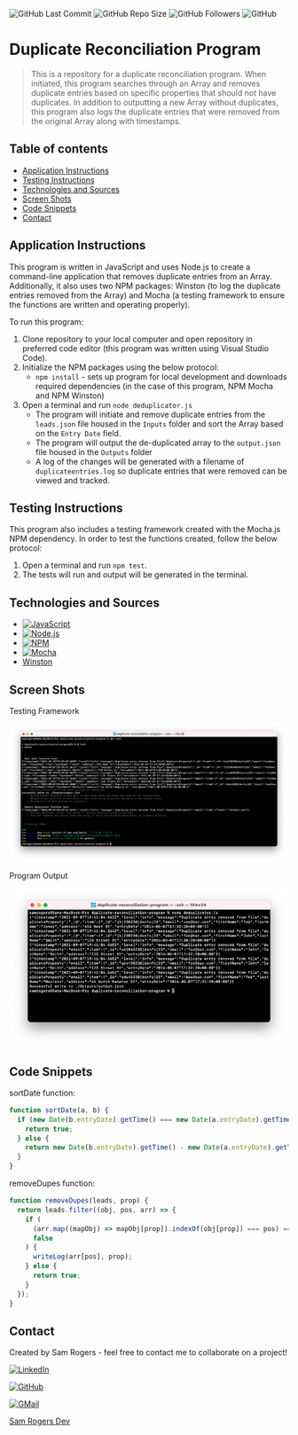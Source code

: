 ![GitHub Last Commit](https://img.shields.io/github/last-commit/samrogers15/duplicate-reconciliation-program?style=plastic)
![GitHub Repo Size](https://img.shields.io/github/repo-size/samrogers15/duplicate-reconciliation-program?style=plastic)
![GitHub Followers](https://img.shields.io/github/followers/samrogers15?style=social)
![GitHub](https://img.shields.io/github/languages/top/samrogers15/duplicate-reconciliation-program?style=plastic)


# Duplicate Reconciliation Program
> This is a repository for a duplicate reconciliation program. When initiated, this program searches through an Array and removes duplicate entries based on specific properties that should not have duplicates. In addition to outputting a new Array without duplicates, this program also logs the duplicate entries that were removed from the original Array along with timestamps.


## Table of contents
* [Application Instructions](#application-instructions)
* [Testing Instructions](#testing-instructions)
* [Technologies and Sources](#technologies-and-sources)
* [Screen Shots](#screen-shots)
* [Code Snippets](#code-snippets)
* [Contact](#contact)


## Application Instructions
This program is written in JavaScript and uses Node.js to create a command-line application that removes duplicate entries from an Array. Additionally, it also uses two NPM packages: Winston (to log the duplicate entries removed from the Array) and Mocha (a testing framework to ensure the functions are written and operating properly).

To run this program:

1. Clone repository to your local computer and open repository in preferred code editor (this program was written using Visual Studio Code).
2. Initialize the NPM packages using the below protocol:
    * `npm install` - sets up program for local development and downloads required dependencies (in the case of this program, NPM Mocha and NPM Winston)
3. Open a terminal and run `node deduplicator.js`
    * The program will initiate and remove duplicate entries from the `leads.json` file housed in the `Inputs` folder and sort the Array based on the `Entry Date` field.
    * The program will output the de-duplicated array to the `output.json` file housed in the `Outputs` folder
    * A log of the changes will be generated with a filename of `duplicateentries.log` so duplicate entries that were removed can be viewed and tracked.


## Testing Instructions
This program also includes a testing framework created with the Mocha.js NPM dependency. In order to test the functions created, follow the below protocol:

1. Open a terminal and run `npm test`.
2. The tests will run and output will be generated in the terminal.


## Technologies and Sources
* [![JavaScript](https://img.shields.io/badge/JavaScript-323330?style=for-the-badge&logo=javascript&logoColor=F7DF1E)](https://www.javascript.com/)
* [![Node.js](https://img.shields.io/badge/Node.js-339933?style=for-the-badge&logo=nodedotjs&logoColor=white)](https://nodejs.org/en/)
* [![NPM](https://img.shields.io/badge/npm-CB3837?style=for-the-badge&logo=npm&logoColor=white)](https://www.npmjs.com/)
* [![Mocha](https://img.shields.io/badge/Mocha-8D6748?style=for-the-badge&logo=Mocha&logoColor=white)](https://mochajs.org/)
* [Winston](https://www.npmjs.com/package/winston)


## Screen Shots
Testing Framework

![Mocha Test](/assets/MochaTest.png)

Program Output

![Deduplicator Program](/assets/DeduplicatorProgram.png)


## Code Snippets

sortDate function:
```js
function sortDate(a, b) {
  if (new Date(b.entryDate).getTime() === new Date(a.entryDate).getTime()) {
    return true;
  } else {
    return new Date(b.entryDate).getTime() - new Date(a.entryDate).getTime();
  }
}
```

removeDupes function:
```js
function removeDupes(leads, prop) {
  return leads.filter((obj, pos, arr) => {
    if (
      (arr.map((mapObj) => mapObj[prop]).indexOf(obj[prop]) === pos) ===
      false
    ) {
      writeLog(arr[pos], prop);
    } else {
      return true;
    }
  });
}
```

## Contact
Created by Sam Rogers - feel free to contact me to collaborate on a project!

[![LinkedIn](https://img.shields.io/badge/LinkedIn-0077B5?style=for-the-badge&logo=linkedin&logoColor=white)](https://www.linkedin.com/in/samuelerogers/)

[![GitHub](https://img.shields.io/badge/GitHub-100000?style=for-the-badge&logo=github&logoColor=white)](https://github.com/samrogers15)

[![GMail](https://img.shields.io/badge/Gmail-D14836?style=for-the-badge&logo=gmail&logoColor=white)](mailto:samrogers15@gmail.com)

[Sam Rogers Dev](www.samrogersdev.com)